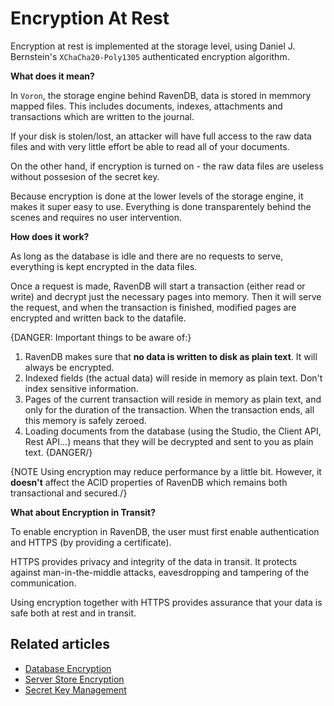 # Encryption At Rest

Encryption at rest is implemented at the storage level, using Daniel J. Bernstein's `XChaCha20-Poly1305` authenticated encryption algorithm.

**What does it mean?**

In `Voron`, the storage engine behind RavenDB, data is stored in memmory mapped files. This includes documents, indexes, attachments and transactions which are written to the journal.

If your disk is stolen/lost, an attacker will have full access to the raw data files and with very little effort be able to read all of your documents.

On the other hand, if encryption is turned on - the raw data files are useless without possesion of the secret key.

Because encryption is done at the lower levels of the storage engine, it makes it super easy to use. Everything is done transparentely behind the scenes and requires no user intervention. 


**How does it work?**

As long as the database is idle and there are no requests to serve, everything is kept encrypted in the data files.

Once a request is made, RavenDB will start a transaction (either read or write) and decrypt just the necessary pages into memory. Then it will serve the request, and when the transaction is finished, modified pages are encrypted and written back to the datafile.

{DANGER: Important things to be aware of:}
1. RavenDB makes sure that **no data is written to disk as plain text**. It will always be encrypted.  
2. Indexed fields (the actual data) will reside in memory as plain text. Don't index sensitive information.  
3. Pages of the current transaction will reside in memory as plain text, and only for the duration of the transaction. When the transaction ends, all this memory is safely zeroed.  
4. Loading documents from the database (using the Studio, the Client API, Rest API...) means that they will be decrypted and sent to you as plain text.
{DANGER/}

{NOTE Using encryption may reduce performance by a little bit. However, it **doesn't** affect the ACID properties of RavenDB which remains both transactional and secured./}


**What about Encryption in Transit?**

To enable encryption in RavenDB, the user must first enable authentication and HTTPS (by providing a certificate).

HTTPS provides privacy and integrity of the data in transit. It protects against man-in-the-middle attacks, eavesdropping and tampering of the communication.

Using encryption together with HTTPS provides assurance that your data is safe both at rest and in transit.

## Related articles

- [Database Encryption](database-encryption)
- [Server Store Encryption](server-store-encryption)
- [Secret Key Management](secret-key-management)
